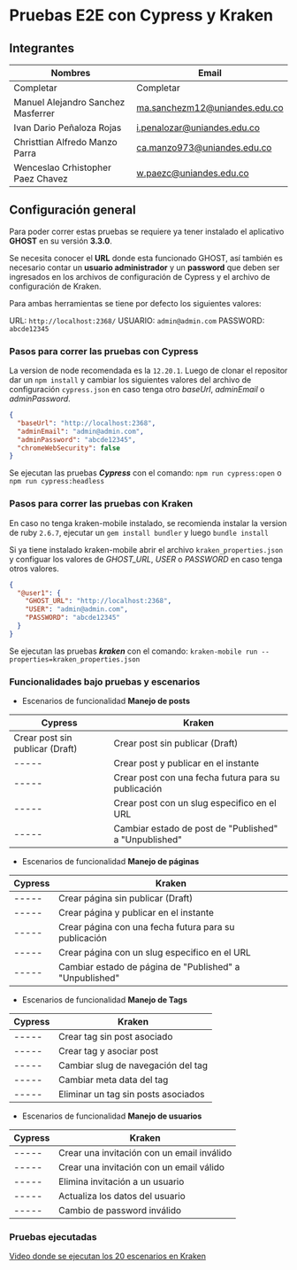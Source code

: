 # Pruebas E2E con Cypress y Kraken
## Integrantes
|Nombres|Email|
|-------|------|
|Completar|Completar|
|Manuel Alejandro Sanchez Masferrer|ma.sanchezm12@uniandes.edu.co|
|Ivan Dario Peñaloza Rojas|i.penalozar@uniandes.edu.co|
|Christtian Alfredo Manzo Parra|ca.manzo973@uniandes.edu.co|
|Wenceslao Crhistopher Paez Chavez|w.paezc@uniandes.edu.co|

## Configuración general
Para poder correr estas pruebas se requiere ya tener instalado el aplicativo **GHOST** en su versión **3.3.0**. 

Se necesita conocer el **URL** donde esta funcionado GHOST, así también es necesario contar un **usuario administrador** y un **password** que deben ser ingresados en los archivos de configuración de Cypress y el archivo de configuración de Kraken. 

Para ambas herramientas se tiene por defecto los siguientes valores: 

URL: ```http://localhost:2368/``` 
USUARIO: ```admin@admin.com```
PASSWORD: ```abcde12345``` 

### Pasos para correr las pruebas con Cypress
La version de node recomendada es la ```12.20.1```. Luego de clonar el repositor dar un ```npm install``` y cambiar los siguientes valores del archivo de configuración ```cypress.json``` en caso tenga otro _baseUrl_, _adminEmail_ o _adminPassword_.

```json
{
  "baseUrl": "http://localhost:2368",
  "adminEmail": "admin@admin.com",
  "adminPassword": "abcde12345",
  "chromeWebSecurity": false
}
```
Se ejecutan las pruebas ***Cypress*** con el comando: ```npm run cypress:open``` o ```npm run cypress:headless```

### Pasos para correr las pruebas con Kraken
En caso no tenga kraken-mobile instalado, se recomienda instalar la version de ruby ```2.6.7```, ejecutar un ```gem install bundler``` y luego ```bundle install```  

Si ya tiene instalado kraken-mobile abrir el archivo ```kraken_properties.json``` y configuar los valores de _GHOST_URL_, _USER_ o _PASSWORD_ en caso tenga otros valores. 
```json
{
  "@user1": {
    "GHOST_URL": "http://localhost:2368",
    "USER": "admin@admin.com",
    "PASSWORD": "abcde12345"
  }
}
```

Se ejecutan las pruebas ***kraken*** con el comando: ```kraken-mobile run --properties=kraken_properties.json```

### Funcionalidades bajo pruebas y escenarios

- Escenarios de funcionalidad **Manejo de posts**

|Cypress|Kraken|
|-|-|
|Crear post sin publicar (Draft)|Crear post sin publicar (Draft)|
|-----|Crear post y publicar en el instante|
|-----|Crear post con una fecha futura para su publicación|
|-----|Crear post con un slug especifico en el URL| 
|-----|Cambiar estado de post de "Published" a "Unpublished"|

- Escenarios de funcionalidad **Manejo de páginas**

|Cypress|Kraken|
|-|-|
|-----|Crear página sin publicar (Draft)|
|-----|Crear página y publicar en el instante|
|-----|Crear página con una fecha futura para su publicación|
|-----|Crear página con un slug especifico en el URL| 
|-----|Cambiar estado de página de "Published" a "Unpublished"|

- Escenarios de funcionalidad **Manejo de Tags**

|Cypress|Kraken|
|-|-|
|-----|Crear tag sin post asociado|
|-----|Crear tag y asociar post|
|-----|Cambiar slug de navegación del tag|
|-----|Cambiar meta data del tag|
|-----|Eliminar un tag sin posts asociados|

- Escenarios de funcionalidad **Manejo de usuarios**

|Cypress|Kraken|
|-|-|
|-----|Crear una invitación con un email inválido|
|-----|Crear una invitación con un email válido|
|-----|Elimina invitación a un usuario|
|-----|Actualiza los datos del usuario|
|-----|Cambio de password inválido|

### Pruebas ejecutadas

[Video donde se ejecutan los 20 escenarios en Kraken](https://youtu.be/htY30xW-_C0)
